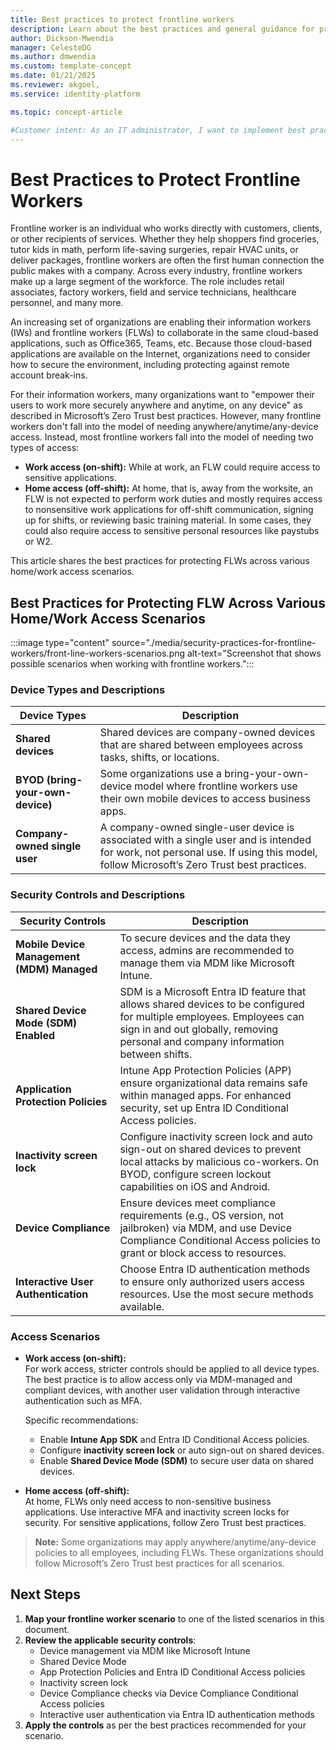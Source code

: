 ```yaml
---
title: Best practices to protect frontline workers
description: Learn about the best practices and general guidance for protecting frontline workers in an organization
author: Dickson-Mwendia
manager: CelesteDG
ms.author: dmwendia
ms.custom: template-concept
ms.date: 01/21/2025
ms.reviewer: akgoel,
ms.service: identity-platform

ms.topic: concept-article

#Customer intent: As an IT administrator, I want to implement best practices for protecting frontline workers' access to corporate resources so that I can ensure their work and personal data remain secure while optimizing their productivity across various devices and access scenarios.
---
```


# Best Practices to Protect Frontline Workers


Frontline worker is an individual who works directly with customers, clients, or other recipients of services. Whether they help shoppers find groceries, tutor kids in math, perform life-saving surgeries, repair HVAC units, or deliver packages, frontline workers are often the first human connection the public makes with a company. Across every industry, frontline workers make up a large segment of the workforce. The role includes retail associates, factory workers, field and service technicians, healthcare personnel, and many more.

An increasing set of organizations are enabling their information workers (IWs) and frontline workers (FLWs) to collaborate in the same cloud-based applications, such as Office365, Teams, etc. Because those cloud-based applications are available on the Internet, organizations need to consider how to secure the environment, including protecting against remote account break-ins.

For their information workers, many organizations want to "empower their users to work more securely anywhere and anytime, on any device" as described in Microsoft’s Zero Trust best practices. However, many frontline workers don't fall into the model of needing anywhere/anytime/any-device access. Instead, most frontline workers fall into the model of needing two types of access:

- **Work access (on-shift):** While at work, an FLW could require access to sensitive applications.
- **Home access (off-shift):** At home, that is, away from the worksite, an FLW is not expected to perform work duties and mostly requires access to nonsensitive work applications for off-shift communication, signing up for shifts, or reviewing basic training material. In some cases, they could also require access to sensitive personal resources like paystubs or W2.

This article shares the best practices for protecting FLWs across various home/work access scenarios.

## Best Practices for Protecting FLW Across Various Home/Work Access Scenarios

:::image type="content" source="./media/security-practices-for-frontline-workers/front-line-workers-scenarios.png alt-text="Screenshot that shows possible scenarios when working with frontline workers.":::


### Device Types and Descriptions

| **Device Types**           | **Description**                                                                                                                                         |
|-----------------------------|---------------------------------------------------------------------------------------------------------------------------------------------------------|
| **Shared devices**          | Shared devices are company-owned devices that are shared between employees across tasks, shifts, or locations.                                          |
| **BYOD (bring-your-own-device)** | Some organizations use a bring-your-own-device model where frontline workers use their own mobile devices to access business apps.                     |
| **Company-owned single user** | A company-owned single-user device is associated with a single user and is intended for work, not personal use. If using this model, follow Microsoft’s Zero Trust best practices. |

### Security Controls and Descriptions

| **Security Controls**          | **Description**                                                                                                                                                                                                 |
|--------------------------------|-----------------------------------------------------------------------------------------------------------------------------------------------------------------------------------------------------------------|
| **Mobile Device Management (MDM) Managed** | To secure devices and the data they access, admins are recommended to manage them via MDM like Microsoft Intune.                                                                 |
| **Shared Device Mode (SDM) Enabled**       | SDM is a Microsoft Entra ID feature that allows shared devices to be configured for multiple employees. Employees can sign in and out globally, removing personal and company information between shifts. |
| **Application Protection Policies**       | Intune App Protection Policies (APP) ensure organizational data remains safe within managed apps. For enhanced security, set up Entra ID Conditional Access policies.                                      |
| **Inactivity screen lock**                | Configure inactivity screen lock and auto sign-out on shared devices to prevent local attacks by malicious co-workers. On BYOD, configure screen lockout capabilities on iOS and Android.                 |
| **Device Compliance**                     | Ensure devices meet compliance requirements (e.g., OS version, not jailbroken) via MDM, and use Device Compliance Conditional Access policies to grant or block access to resources.                       |
| **Interactive User Authentication**       | Choose Entra ID authentication methods to ensure only authorized users access resources. Use the most secure methods available.                                                                           |

### Access Scenarios

- **Work access (on-shift):**  
  For work access, stricter controls should be applied to all device types. The best practice is to allow access only via MDM-managed and compliant devices, with another user validation through interactive authentication such as MFA.  

  Specific recommendations:
  - Enable **Intune App SDK** and Entra ID Conditional Access policies.
  - Configure **inactivity screen lock** or auto sign-out on shared devices.
  - Enable **Shared Device Mode (SDM)** to secure user data on shared devices.

- **Home access (off-shift):**  
  At home, FLWs only need access to non-sensitive business applications. Use interactive MFA and inactivity screen locks for security. For sensitive applications, follow Zero Trust best practices.

> **Note:** Some organizations may apply anywhere/anytime/any-device policies to all employees, including FLWs. These organizations should follow Microsoft’s Zero Trust best practices for all scenarios.

## Next Steps

1. **Map your frontline worker scenario** to one of the listed scenarios in this document.
2. **Review the applicable security controls**:
   - Device management via MDM like Microsoft Intune
   - Shared Device Mode
   - App Protection Policies and Entra ID Conditional Access policies
   - Inactivity screen lock
   - Device Compliance checks via Device Compliance Conditional Access policies
   - Interactive user authentication via Entra ID authentication methods
3. **Apply the controls** as per the best practices recommended for your scenario.
